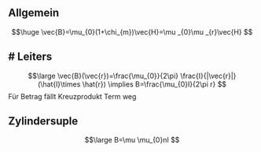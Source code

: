 ## Allgemein
$$\huge
\vec{B}=\mu_{0}(1+\chi_{m})\vec{H}=\mu _{0}\mu _{r}\vec{H}
$$
## # Leiters
$$\large
\vec{B}(\vec{r})=\frac{\mu_{0}}{2\pi} \frac{I}{|\vec{r}|}(\hat{l}\times \hat{r}) \implies B=\frac{\mu_{0}I}{2\pi r}
$$
Für Betrag fällt Kreuzprodukt Term weg

## Zylindersuple
$$\large
B=\mu \mu_{0}nI
$$
